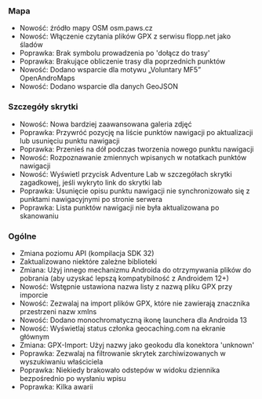 ### Mapa
- Nowość: źródło mapy OSM osm.paws.cz
- Nowość: Włączenie czytania plików GPX z serwisu flopp.net jako śladów
- Poprawka: Brak symbolu prowadzenia po 'dołącz do trasy'
- Poprawka: Brakujące obliczenie trasy dla poprzednich punktów
- Nowość: Dodano wsparcie dla motywu „Voluntary MF5” OpenAndroMaps
- Nowość: Dodano wsparcie dla danych GeoJSON

### Szczegóły skrytki
- Nowość: Nowa bardziej zaawansowana galeria zdjęć
- Poprawka: Przywróć pozycję na liście punktów nawigacji po aktualizacji lub usunięciu punktu nawigacji
- Poprawka: Przenieś na dół podczas tworzenia nowego punktu nawigacji
- Nowość: Rozpoznawanie zmiennych wpisanych w notatkach punktów nawigacji
- Nowość: Wyświetl przycisk Adventure Lab w szczegółach skrytki zagadkowej, jeśli wykryto link do skrytki lab
- Poprawka: Usunięcie opisu punktu nawigacji nie synchronizowało się z punktami nawigacyjnymi po stronie serwera
- Poprawka: Lista punktów nawigacji nie była aktualizowana po skanowaniu

### Ogólne
- Zmiana poziomu API (kompilacja SDK 32)
- Zaktualizowano niektóre zależne biblioteki
- Zmiana: Użyj innego mechanizmu Androida do otrzymywania plików do pobrania (aby uzyskać lepszą kompatybilność z Androidem 12+)
- Nowość: Wstępnie ustawiona nazwa listy z nazwą pliku GPX przy imporcie
- Nowość: Zezwalaj na import plików GPX, które nie zawierają znacznika przestrzeni nazw xmlns
- Nowość: Dodano monochromatyczną ikonę launchera dla Androida 13
- Nowość: Wyświetlaj status członka geocaching.com na ekranie głównym
- Zmiana: GPX-Import: Użyj nazwy jako geokodu dla konektora 'unknown'
- Poprawka: Zezwalaj na filtrowanie skrytek zarchiwizowanych w wyszukiwaniu właściciela
- Poprawka: Niekiedy brakowało odstepów w widoku dziennika bezpośrednio po wysłaniu wpisu
- Poprawka: Kilka awarii

